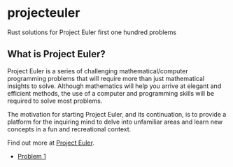 # projecteuler

Rust solutions for Project Euler first one hundred problems

## What is Project Euler?

Project Euler is a series of challenging mathematical/computer programming problems that
will require more than just mathematical insights to solve. Although mathematics will help
you arrive at elegant and efficient methods, the use of a computer and programming skills
will be required to solve most problems.

The motivation for starting Project Euler, and its continuation, is to provide a platform
for the inquiring mind to delve into unfamiliar areas and learn new concepts in a fun and
recreational context.

Find out more at [Project Euler](https://projecteuler.net/).


- [Problem 1](/problem-1/)
